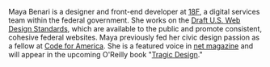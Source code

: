 Maya Benari is a designer and front-end developer at [18F][], a digital 
services team within the federal government. She works on the [Draft U.S. Web Design Standards][standards], which are available to the public and promote 
consistent, cohesive federal websites. Maya previously fed her civic design 
passion as a fellow at [Code for America][code]. She is a featured voice in 
[net magazine][net] and will appear in the upcoming O'Reilly book "[Tragic 
Design][tragic]."

[18F]: https://18f.gsa.gov/
[standards]: https://playbook.cio.gov/designstandards/
[code]: http://www.codeforamerica.org/
[net]: http://www.creativebloq.com/net-magazine
[tragic]: http://tragicdesign.com/
